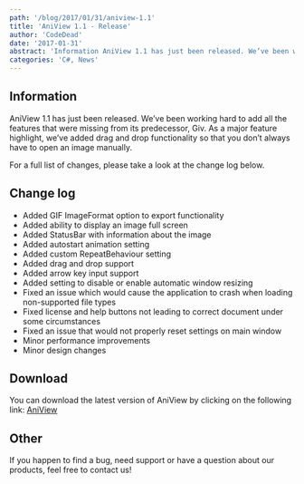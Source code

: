 ```yaml
---
path: '/blog/2017/01/31/aniview-1.1'
title: 'AniView 1.1 - Release'
author: 'CodeDead'
date: '2017-01-31'
abstract: 'Information AniView 1.1 has just been released. We’ve been working hard to add all the features that were missing from its predecessor, Giv. As a major feature highlight, we’ve added drag and drop functionality so that you don’t always have to open...'
categories: 'C#, News'
---
```


## Information

AniView 1.1 has just been released. We’ve been working hard to add all the features that were missing from its predecessor, Giv. As a major feature highlight, we’ve added drag and drop functionality so that you don’t always have to open an image manually.

For a full list of changes, please take a look at the change log below.

## Change log

- Added GIF ImageFormat option to export functionality
- Added ability to display an image full screen
- Added StatusBar with information about the image
- Added autostart animation setting
- Added custom RepeatBehaviour setting
- Added drag and drop support
- Added arrow key input support
- Added setting to disable or enable automatic window resizing
- Fixed an issue which would cause the application to crash when loading non-supported file types
- Fixed license and help buttons not leading to correct document under some circumstances
- Fixed an issue that would not properly reset settings on main window
- Minor performance improvements
- Minor design changes

## Download

You can download the latest version of AniView by clicking on the following link:
<a href="/software/aniview">AniView</a>

## Other

If you happen to find a bug, need support or have a question about our products, feel free to contact us!
